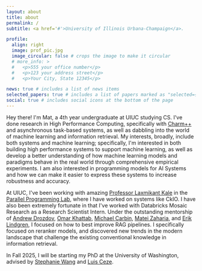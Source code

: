 ```yaml
---
layout: about
title: about
permalink: /
subtitle: <a href='#'>University of Illinois Urbana-Champaign</a>.

profile:
  align: right
  image: prof_pic.jpg
  image_circular: false # crops the image to make it circular
  # more_info: >
  #   <p>555 your office number</p>
  #   <p>123 your address street</p>
  #   <p>Your City, State 12345</p>

news: true # includes a list of news items
selected_papers: true # includes a list of papers marked as "selected={true}"
social: true # includes social icons at the bottom of the page
---
```


<!-- Write your biography here. Tell the world about yourself. Link to your favorite [subreddit](http://reddit.com). You can put a picture in, too. The code is already in, just name your picture `prof_pic.jpg` and put it in the `img/` folder.

Put your address / P.O. box / other info right below your picture. You can also disable any of these elements by editing `profile` property of the YAML header of your `_pages/about.md`. Edit `_bibliography/papers.bib` and Jekyll will render your [publications page](/al-folio/publications/) automatically.

Link to your social media connections, too. This theme is set up to use [Font Awesome icons](https://fontawesome.com/) and [Academicons](https://jpswalsh.github.io/academicons/), like the ones below. Add your Facebook, Twitter, LinkedIn, Google Scholar, or just disable all of them. -->
Hey there! I'm Mat, a 4th year undergraduate at UIUC studying CS. I've done research in High Performance Computing, specifically with [Charm++](https://github.com/charmplusplus/charm) and asynchronous task-based systems, as well as dabbling into the world of machine learning and information retrieval. My interests, broadly, include both systems and machine learning; specifically, I'm interested in both building high performance systems to support machine learning, as well as develop a better understanding of how machine learning models and paradigms behave in the real world through comprehensive empirical experiments. I am also interested in programming models for AI Systems and how we can make it easier to express these systems to increase robustness and accuracy. 

At UIUC, I've been working with amazing [Professor Laxmikant Kale](https://charm.cs.illinois.edu/~kale/) in the [Parallel Programming Lab](http://charm.cs.uiuc.edu/), where I have worked on systems like CkIO. I have also been extremely fortunate in that I've worked with Databricks Mosaic Research as a Research Scientist Intern. Under the outstanding mentorship of [Andrew Drozdov](https://mrdrozdov.github.io/), [Omar Khattab](https://omarkhattab.com/), [Michael Carbin](https://people.csail.mit.edu/mcarbin/), [Matei Zaharia](https://people.eecs.berkeley.edu/~matei/), and [Erik Lindgren](https://erikml.com/), I focused on how to best improve RAG pipelines. I specifically focused on reranker models, and discovered new trends in the modern landscape that challenge the existing conventional knowledge in information retrieval.

In Fall 2025, I will be starting my PhD at the University of Washington, advised by [Stephanie Wang](https://stephanie-wang.github.io/) and [Luis Ceze](https://homes.cs.washington.edu/~luisceze/).

